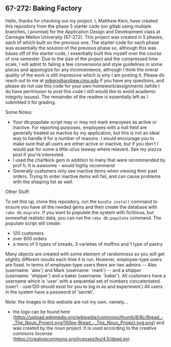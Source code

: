 67-272: Baking Factory
---

Hello, thanks for checking out my project. I, Matthew Kern, have created this repository from the phase 5 starter code (on gitlab using multiple branches, I promise) for the Application Design and Development class at Carnegie Mellon University (67-272). This project was created in 5 phases, each of which built on the previous one. The starter code for each phase was essentially the solution of the previous phase so, although this was bases off of the starter code, I essentially built this myself over the course of one semester. Due to the size of the project and the compressed time scale, I will admit to failing a few convensions and style guidelines in some places and appologize for any inconvenience, although I think the overal quality of the work is still impressive which is why I am posting it. Please do reach out to me at mjkern@andrew.cmu.edu if you have any questions, and please do not use this code for your own homework/assignments (while I do have permission to post this code I still would like to avoid academic integrity issues). The remainder of the readme is essentially left as I submitted it for grading.

Some Notes:

- Your db:populate script may or may not mark empoyees as active or inactive. For reporting purposes, employees with a null field are generally treated as inactive by my application, but this is not an ideal way to handle it for a number of reasons. I would encourage you to make sure that all users are either active or inactive, but if you don't I would ask for some a little ui/ux leaway where relavent. See my piazza post if you're interested.
- I used the chartkick gem in addition to many that were recommended by prof h. It is awesome - would highly recommend
- Generally customers only see inactive items when viewing their past orders. Trying to order inactive items will fail, and can cause problems with the shipping list as well.

Other Stuff:

To set this up, clone this repository, run the `bundle install` command to ensure you have all the needed gems and then create the database with `rake db:migrate`.  If you want to populate the system with fictitious, but somewhat realistic data, you can run the `rake db:populate` command.  The populate script will create:
- 120 customers
- over 600 orders
- a menu of 5 types of breads, 3 varieties of muffins and 1 type of pastry

Many objects are created with some element of randomness so you will get slightly different results each time it is run.  However, employee-type users are fixed.  In terms of employee-type users there are two admins -- Alex (username: 'alex') and Mark (username: 'mark') -- and a shipper (username: 'shipper') and a baker (username: 'baker').  All customers have a username which is 'user' with a sequential set of numbers concatentated. (user1 - user120 should exist for you to log in as and experiment.)  All users in the system have a password of 'secret'.

Note: the images in this website are not my own, namely...
- the logo can be found here (https://upload.wikimedia.org/wikipedia/commons/thumb/8/8c/Bread_-_The_Noun_Project.svg/100px-Bread_-_The_Noun_Project.svg.png) and was created by the noun project. It is used according to the creative commons liscense (https://creativecommons.org/licenses/by/4.0/deed.en)
